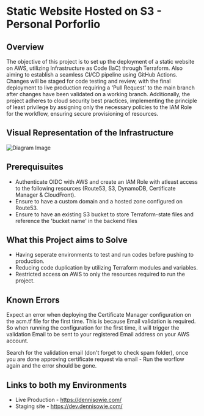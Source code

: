 # Static Website Hosted on S3 - Personal Porforlio

## Overview
The objective of this project is to set up the deployment of a static website on AWS, utilizing Infrastructure as Code (IaC) through Terraform. Also aiming to establish a seamless CI/CD pipeline using GitHub Actions. Changes will be staged for code testing and review, with the final deployment to live production requiring a 'Pull Request' to the main branch after changes have been validated on a working branch. Additionally, the project adheres to cloud security best practices, implementing the principle of least privilege by assigning only the necessary policies to the IAM Role for the workflow, ensuring secure provisioning of resources.

## Visual Representation of the Infrastructure

![Diagram Image](https://github.com/IrezD/cloud-s3-website-with-cicd-pipeline-v2.0/assets/88015931/5c72f11e-540d-4c3e-9e20-33d8db5d43bd)

## Prerequisuites

* Authenticate OIDC with AWS and create an IAM Role with atleast access to the following resources (Route53, S3, DynamoDB, Certificate Manager & CloudFront).
* Ensure to have a custom domain and a hosted zone configured on Route53.
* Ensure to have an existing S3 bucket to store Terraform-state files and reference the 'bucket name' in the backend files

## What this Project aims to Solve

* Having seperate environments to test and run codes before pushing to production.
* Reducing code duplication by utilizing Terraform modules and variables.
* Restricted access on AWS to only the resources required to run the project.


## Known Errors

Expect an error when deploying the Certificate Manager configuration on the acm.tf file for the first time. This is because Email validation is required. So when running the configuration for the first time, it will trigger the validation Email to be sent to your registered Email address on your AWS account.

Search for the validation email (don't forget to check spam folder), once you are done approving certificate request via email - Run the worflow again and the error should be gone.

## Links to both my Environments

* Live Production - https://dennisowie.com/
* Staging site - https://dev.dennisowie.com/
